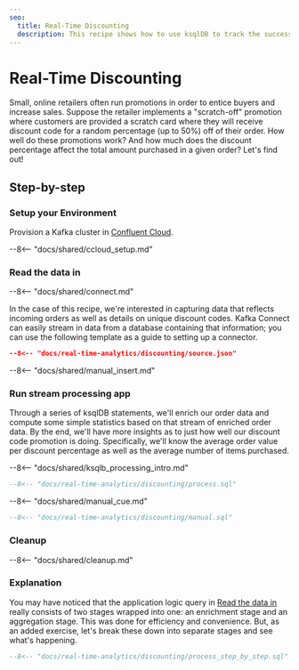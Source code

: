 ```yaml
---
seo:
  title: Real-Time Discounting
  description: This recipe shows how to use ksqlDB to track the success of discounts for a small online business.
---
```


# Real-Time Discounting

Small, online retailers often run promotions in order to entice buyers and increase sales. Suppose the retailer implements a "scratch-off" promotion where customers are provided a scratch card where they will receive discount code for a random percentage (up to 50%) off of their order. How well do these promotions work? And how much does the discount percentage affect the total amount purchased in a given order? Let's find out!

## Step-by-step

### Setup your Environment

Provision a Kafka cluster in [Confluent Cloud](https://www.confluent.io/confluent-cloud/tryfree/?utm_source=github&utm_medium=ksqldb_recipes&utm_campaign=discounting).

--8<-- "docs/shared/ccloud_setup.md"

### Read the data in

--8<-- "docs/shared/connect.md"

In the case of this recipe, we're interested in capturing data that reflects incoming orders as well as details on unique discount codes. Kafka Connect can easily stream in data from a database containing that information; you can use the following template as a guide to setting up a connector.

```json
--8<-- "docs/real-time-analytics/discounting/source.json"
```

--8<-- "docs/shared/manual_insert.md"

### Run stream processing app

Through a series of ksqlDB statements, we'll enrich our order data and compute some simple statistics based on that stream of enriched order data. By the end, we'll have more insights as to just how well our discount code promotion is doing. Specifically, we'll know the average order value per discount percentage as well as the average number of items purchased.

--8<-- "docs/shared/ksqlb_processing_intro.md"

```sql
--8<-- "docs/real-time-analytics/discounting/process.sql"
```

--8<-- "docs/shared/manual_cue.md"

```sql
--8<-- "docs/real-time-analytics/discounting/manual.sql"
```

### Cleanup

--8<-- "docs/shared/cleanup.md"

### Explanation

You may have noticed that the application logic query in [Read the data in](#read-the-data-in) really consists of two stages wrapped into one: an enrichment stage and an aggregation stage. This was done for efficiency and convenience. But, as an added exercise, let's break these down into separate stages and see what's happening.

```sql
--8<-- "docs/real-time-analytics/discounting/process_step_by_step.sql"
```